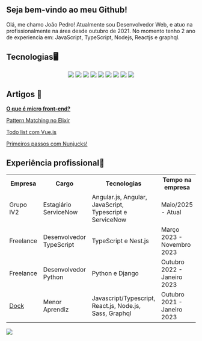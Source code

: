 ## Seja bem-vindo ao meu Github!

Olá, me chamo João Pedro! Atualmente sou Desenvolvedor Web, e atuo na profissionalmente na área desde outubro de 2021. No momento tenho 2 ano de experiencia em: JavaScript, TypeScript, Nodejs, Reactjs e graphql.

## Tecnologias🖥️
<p align="center">
    <img src="https://img.shields.io/badge/html5%20-%23E34F26.svg?&style=for-the-badge&logo=html5&logoColor=white"/>
    <img src="https://img.shields.io/badge/css3%20-%231572B6.svg?&style=for-the-badge&logo=css3&logoColor=white"/>
    <img src="https://img.shields.io/badge/javascript%20-%23323330.svg?&style=for-the-badge&logo=javascript&logoColor=%23F7DF1E"/>
    <img src="https://img.shields.io/badge/node.js%20-%2343853D.svg?&style=for-the-badge&logo=node.js&logoColor=white"/>
    <img src="https://img.shields.io/badge/elixir%20-%23000000.svg?&style=for-the-badge&logo=elixir&logoColor=D133FF"/>
    <img src="https://img.shields.io/badge/python-%23316192.svg?&style=for-the-badge&logo=python&logoColor=white"/>
    <img src="https://img.shields.io/badge/git%20-%23F05033.svg?&style=for-the-badge&logo=git&logoColor=white"/>
    <img src ="https://img.shields.io/badge/postgres-%23316192.svg?&style=for-the-badge&logo=postgresql&logoColor=white"/>
    <img src="https://img.shields.io/badge/docker%20-%230db7ed.svg?&style=for-the-badge&logo=docker&logoColor=white"/>
</p>

## Artigos 📝   
[**O que é micro front-end?**](https://dev.to/jpbrab0/o-que-e-micro-front-end-4kci)
    
[Pattern Matching no Elixir](https://dev.to/jpbrab0/pattern-matching-no-elixir-1n08)
    
[Todo list com Vue.js](https://dev.to/jpbrab0/fazendo-uma-todo-list-com-vuejs-55p1)
    
[Primeiros passos com Nunjucks!](https://dev.to/jpbrab0/nunjucks-template-engine-1k30)    


## Experiência profissional💼
<table>
    <tr>
        <th>Empresa</th>
        <th>Cargo</th>
        <th>Tecnologias</th>
        <th>Tempo na empresa</th>
    </tr>
    <tr>
        <td>Grupo IV2</td>
        <td>Estagiário ServiceNow</td>
        <td>Angular.js, Angular, JavaScript, Typescript e ServiceNow</td>
        <td>Maio/2025 - Atual</td>
    </tr>
    <tr>
        <td>Freelance</td>
        <td>Desenvolvedor TypeScript</td>
        <td>TypeScript e Nest.js</td>
        <td>Março 2023 - Novembro 2023</td>
    </tr>
    <tr>
        <td>Freelance</td>
        <td>Desenvolvedor Python</td>
        <td>Python e Django</td>
        <td>Outubro 2022 - Janeiro 2023</td>
    </tr>
    <tr>
        <td><a href="https://dock.tech">Dock</a></td>
        <td>Menor Aprendiz</td>
        <td>Javascript/Typescript, React.js, Node.js, Sass, Graphql</td>
        <td>Outubro 2021 - Janeiro 2023</td>
    </tr>
</table>

![](https://komarev.com/ghpvc/?username=jpbrab0&color=blue&style=flat)
